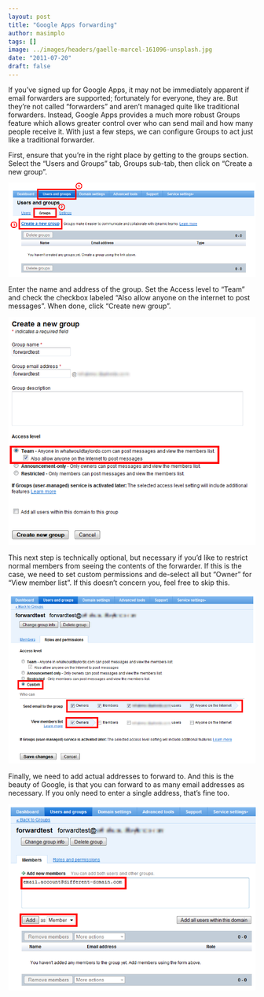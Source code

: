 ```yaml
---
layout: post
title: "Google Apps forwarding"
author: masimplo
tags: []
image: ../images/headers/gaelle-marcel-161096-unsplash.jpg
date: "2011-07-20"
draft: false
---
```


If you’ve signed up for Google Apps, it may not be immediately apparent if email forwarders are supported; fortunately for everyone, they are. But they’re not called “forwarders” and aren’t managed quite like traditional forwarders. Instead, Google Apps provides a much more robust Groups feature which allows greater control over who can send mail and how many people receive it. With just a few steps, we can configure Groups to act just like a traditional forwarder.

First, ensure that you’re in the right place by getting to the groups section. Select the “Users and Groups” tab, Groups sub-tab, then click on “Create a new group”.

![Groups](../images/content/groups.png)

Enter the name and address of the group. Set the Access level to “Team” and check the checkbox labeled “Also allow anyone on the internet to post messages”. When done, click “Create new group”.

![Create New Group](../images/content/create-new-group.png)

This next step is technically optional, but necessary if you’d like to restrict normal members from seeing the contents of the forwarder. If this is the case, we need to set custom permissions and de-select all but “Owner” for “View member list”. If this doesn’t concern you, feel free to skip this.

![Custom Group Permissions](../images/content/group-permissions.png)

Finally, we need to add actual addresses to forward to. And this is the beauty of Google, is that you can forward to as many email addresses as necessary. If you only need to enter a single address, that’s fine too.

![Add Group Members](../images/content/add-group-members.png)